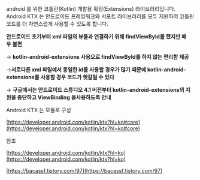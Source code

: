 android 를 위한 코틀린(Kotlin) 개발용 확장(Extensions) 라이브러리입니다. Android KTX 는 안드로이드 프레임워크와 서포트 라이브러리를 모두 지원하여 코틀린 코드를 더 자연스럽게 사용할 수 있도록 합니다.

**안드로이드 초기부터 xml 파일의 뷰들과 연결하기 위해 findViewById를 했지만 매우 불편**

→ **kotlin-android-extensions 사용으로 findViewById를 하지 않는 편리함 제공**

→**서로다른 xml 파일에서 동일한 id를 사용할 경우가 많기 때문에 kotlin-android-extensions를 사용할 경우 코드가 헷갈릴 수 있다**

→ **구글에서는 안드로이드 스튜디오 4.1 버전부터 kotlin-android-extensions의 지원을 중단하고 ViewBinding 을사용하도록 안내**

Android KTX 는 모듈로 구성

[https://developer.android.com/kotlin/ktx?hl=ko#core](https://developer.android.com/kotlin/ktx?hl=ko#core)

참조

[https://developer.android.com/kotlin/ktx?hl=ko](https://developer.android.com/kotlin/ktx?hl=ko)

[https://bacassf.tistory.com/97](https://bacassf.tistory.com/97)
